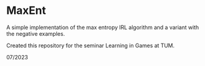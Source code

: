 # MaxEnt

A simple implementation of the max entropy IRL algorithm and a variant with the negative examples.

Created this repository for the seminar Learning in Games at TUM.

07/2023
